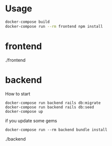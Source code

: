 # Usage
```bash
docker-compose build
docker-compose run --rm frontend npm install


```

# frontend

./frontend

# backend
How to start
```
docker-compose run backend rails db:migrate
docker-compose run backend rails db:seed
docker-compose up
```

if you update some gems
```
docker-compose run --rm backend bundle install
```
./backend
